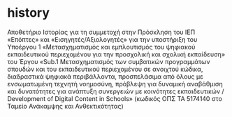 # history
Αποθετήριο Ιστορίας για τη συμμετοχή στην Πρόσκληση του ΙΕΠ «Επόπτες» και «Εισηγητές/Αξιολογητές» για την υποστήριξη του Υποέργου 1 «Μετασχηματισμός και εμπλουτισμός του ψηφιακού εκπαιδευτικού περιεχομένου για την προσχολική και σχολική εκπαίδευση» του Έργου «Sub.1 Μετασχηματισμός των συμβατικών προγραμμάτων σπουδών και του εκπαιδευτικού περιεχομένου σε ανοιχτού κώδικα, διαδραστικά ψηφιακά περιβάλλοντα, προσπελάσιμα από όλους με ενσωματωμένη τεχνητή νοημοσύνη, πρόβλεψη για δυναμική αναβάθμιση και δυνατότητες για ανάπτυξη συνεργειών με κοινότητες εκπαιδευτικών / Development of Digital Content in Schools» (κωδικός ΟΠΣ ΤΑ 5174140 στο Ταμείο Ανάκαμψης και Ανθεκτικότητας)

